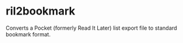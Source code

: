 ril2bookmark
============

Converts a Pocket (formerly Read It Later) list export file to standard bookmark format.